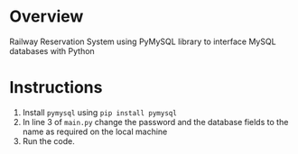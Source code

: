 # Overview
Railway Reservation System using PyMySQL library to interface MySQL databases with Python
# Instructions
1. Install `pymysql` using `pip install pymysql`
2. In line 3 of `main.py` change the password and the database fields to the name as required on the local machine
3. Run the code.
